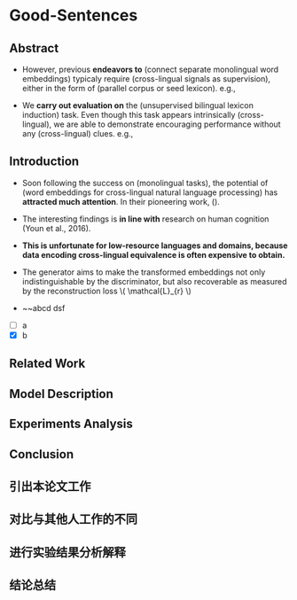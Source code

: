# Good-Sentences

## Abstract

- However, previous **endeavors to** (connect separate monolingual word embeddings) typicaly require (cross-lingual signals as supervision), either in the form of (parallel corpus or seed lexicon).
  e.g., 
 
- We **carry out evaluation on** the (unsupervised bilingual lexicon induction) task. Even though this task appears intrinsically (cross-lingual), we are able to demonstrate encouraging performance without any (cross-lingual) clues.
  e.g., 

## Introduction

- Soon following the success on (monolingual tasks), the potential of (word embeddings for cross-lingual natural language processing) has **attracted much attention**. In their pioneering work, (). 

- The interesting findings is **in line with** research on human cognition (Youn et al., 2016).

- **This is unfortunate for low-resource languages and domains, because data encoding cross-lingual equivalence is often expensive to obtain.**

- The generator aims to make the transformed embeddings not only indistinguishable by the discriminator, but also recoverable as measured by the reconstruction loss \\( \mathcal{L}_{r} \\)

- ~~abcd dsf

- [ ] a
- [x] b

## Related Work

## Model Description

## Experiments Analysis

## Conclusion

## 引出本论文工作

## 对比与其他人工作的不同

## 进行实验结果分析解释

## 结论总结
